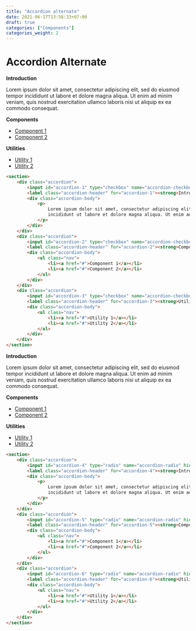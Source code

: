 ```yaml
---
title: "Accordion alternate"
date: 2021-06-17T13:58:33+07:00
draft: true
categories: ["Components"]
categories_weight: 2
---
```


# Accordion Alternate

<section>
    <div class="accordion">
        <input id="accordion-1" type="checkbox" name="accordion-checkbox" hidden="" checked="">
        <label class="accordion-header" for="accordion-1"><strong>Introduction</strong></label>
        <div class="accordion-body">
            <p>
                Lorem ipsum dolor sit amet, consectetur adipiscing elit, sed do eiusmod tempor
                incididunt ut labore et dolore magna aliqua. Ut enim ad minim veniam, quis nostrud exercitation ullamco laboris nisi ut aliquip ex ea commodo consequat.
            </p>
        </div>
    </div>
    <div class="accordion">
        <input id="accordion-2" type="checkbox" name="accordion-checkbox" hidden="">
        <label class="accordion-header" for="accordion-2"><strong>Components</strong></label>
        <div class="accordion-body">
            <ul class="nav">
                <li><a href="#">Component 1</a></li>
                <li><a href="#">Component 2</a></li>
            </ul>
        </div>
    </div>
    <div class="accordion">
        <input id="accordion-3" type="checkbox" name="accordion-checkbox" hidden="">
        <label class="accordion-header" for="accordion-3"><strong>Utilities</strong></label>
        <div class="accordion-body">
            <ul class="nav">
                <li><a href="#">Utility 1</a></li>
                <li><a href="#">Utility 2</a></li>
            </ul>
        </div>
    </div>
</section>

``` html
<section>
    <div class="accordion">
        <input id="accordion-1" type="checkbox" name="accordion-checkbox" hidden="" checked="">
        <label class="accordion-header" for="accordion-1"><strong>Introduction</strong></label>
        <div class="accordion-body">
            <p>
                Lorem ipsum dolor sit amet, consectetur adipiscing elit, sed do eiusmod tempor
                incididunt ut labore et dolore magna aliqua. Ut enim ad minim veniam, quis nostrud exercitation ullamco laboris nisi ut aliquip ex ea commodo consequat.
            </p>
        </div>
    </div>
    <div class="accordion">
        <input id="accordion-2" type="checkbox" name="accordion-checkbox" hidden="">
        <label class="accordion-header" for="accordion-2"><strong>Components</strong></label>
        <div class="accordion-body">
            <ul class="nav">
                <li><a href="#">Component 1</a></li>
                <li><a href="#">Component 2</a></li>
            </ul>
        </div>
    </div>
    <div class="accordion">
        <input id="accordion-3" type="checkbox" name="accordion-checkbox" hidden="">
        <label class="accordion-header" for="accordion-3"><strong>Utilities</strong></label>
        <div class="accordion-body">
            <ul class="nav">
                <li><a href="#">Utility 1</a></li>
                <li><a href="#">Utility 2</a></li>
            </ul>
        </div>
    </div>
</section>
```

<section>
    <div class="accordion">
        <input id="accordion-4" type="radio" name="accordion-radio" hidden="" checked="">
        <label class="accordion-header" for="accordion-4"><strong>Introduction</strong></label>
        <div class="accordion-body">
            <p>
                Lorem ipsum dolor sit amet, consectetur adipiscing elit, sed do eiusmod tempor
                incididunt ut labore et dolore magna aliqua. Ut enim ad minim veniam, quis nostrud exercitation ullamco laboris nisi ut aliquip ex ea commodo consequat.
            </p>
        </div>
    </div>
    <div class="accordion">
        <input id="accordion-5" type="radio" name="accordion-radio" hidden="">
        <label class="accordion-header" for="accordion-5"><strong>Components</strong></label>
        <div class="accordion-body">
            <ul class="nav">
                <li><a href="#">Component 1</a></li>
                <li><a href="#">Component 2</a></li>
            </ul>
        </div>
    </div>
    <div class="accordion">
        <input id="accordion-6" type="radio" name="accordion-radio" hidden="">
        <label class="accordion-header" for="accordion-6"><strong>Utilities</strong></label>
        <div class="accordion-body">
            <ul class="nav">
                <li><a href="#">Utility 1</a></li>
                <li><a href="#">Utility 2</a></li>
            </ul>
        </div>
    </div>
</section>

``` html
<section>
    <div class="accordion">
        <input id="accordion-4" type="radio" name="accordion-radio" hidden="" checked="">
        <label class="accordion-header" for="accordion-4"><strong>Introduction</strong></label>
        <div class="accordion-body">
            <p>
                Lorem ipsum dolor sit amet, consectetur adipiscing elit, sed do eiusmod tempor
                incididunt ut labore et dolore magna aliqua. Ut enim ad minim veniam, quis nostrud exercitation ullamco laboris nisi ut aliquip ex ea commodo consequat.
            </p>
        </div>
    </div>
    <div class="accordion">
        <input id="accordion-5" type="radio" name="accordion-radio" hidden="">
        <label class="accordion-header" for="accordion-5"><strong>Components</strong></label>
        <div class="accordion-body">
            <ul class="nav">
                <li><a href="#">Component 1</a></li>
                <li><a href="#">Component 2</a></li>
            </ul>
        </div>
    </div>
    <div class="accordion">
        <input id="accordion-6" type="radio" name="accordion-radio" hidden="">
        <label class="accordion-header" for="accordion-6"><strong>Utilities</strong></label>
        <div class="accordion-body">
            <ul class="nav">
                <li><a href="#">Utility 1</a></li>
                <li><a href="#">Utility 2</a></li>
            </ul>
        </div>
    </div>
</section>
```